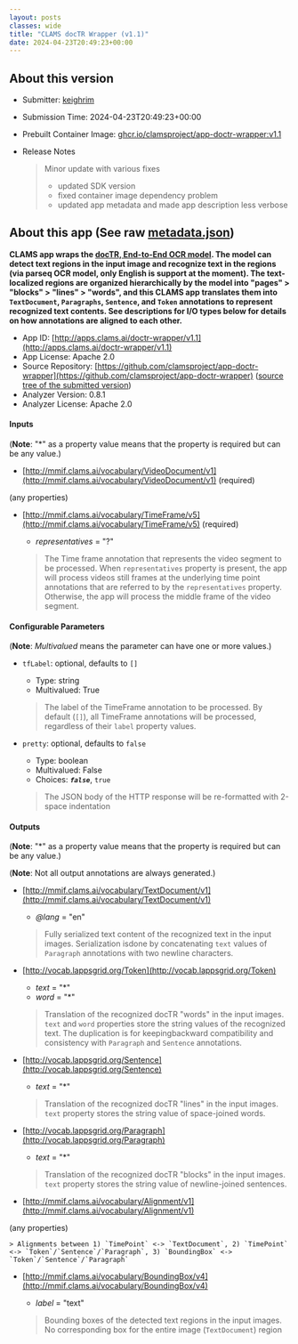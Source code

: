 ```yaml
---
layout: posts
classes: wide
title: "CLAMS docTR Wrapper (v1.1)"
date: 2024-04-23T20:49:23+00:00
---
```

## About this version

- Submitter: [keighrim](https://github.com/keighrim)
- Submission Time: 2024-04-23T20:49:23+00:00
- Prebuilt Container Image: [ghcr.io/clamsproject/app-doctr-wrapper:v1.1](https://github.com/clamsproject/app-doctr-wrapper/pkgs/container/app-doctr-wrapper/v1.1)
- Release Notes

    > Minor update with various fixes  
    > * updated SDK version  
    > * fixed container image dependency problem  
    > * updated app metadata and made app description less verbose

## About this app (See raw [metadata.json](metadata.json))

**CLAMS app wraps the [docTR, End-to-End OCR model](https://pypi.org/project/python-doctr). The model can detect text regions in the input image and recognize text in the regions (via parseq OCR model, only English is support at the moment). The text-localized regions are organized hierarchically by the model into "pages" > "blocks" > "lines" > "words", and this CLAMS app translates them into `TextDocument`, `Paragraphs`, `Sentence`, and `Token` annotations to represent recognized text contents. See descriptions for I/O types below  for details on how annotations are aligned to each other.**

- App ID: [http://apps.clams.ai/doctr-wrapper/v1.1](http://apps.clams.ai/doctr-wrapper/v1.1)
- App License: Apache 2.0
- Source Repository: [https://github.com/clamsproject/app-doctr-wrapper](https://github.com/clamsproject/app-doctr-wrapper) ([source tree of the submitted version](https://github.com/clamsproject/app-doctr-wrapper/tree/v1.1))
- Analyzer Version: 0.8.1
- Analyzer License: Apache 2.0


#### Inputs
(**Note**: "*" as a property value means that the property is required but can be any value.)

- [http://mmif.clams.ai/vocabulary/VideoDocument/v1](http://mmif.clams.ai/vocabulary/VideoDocument/v1) (required)

 (any properties)

- [http://mmif.clams.ai/vocabulary/TimeFrame/v5](http://mmif.clams.ai/vocabulary/TimeFrame/v5) (required)
    - _representatives_ = "?"

    > The Time frame annotation that represents the video segment to be processed. When `representatives` property is present, the app will process videos still frames at the underlying time point annotations that are referred to by the `representatives` property. Otherwise, the app will process the middle frame of the video segment.


#### Configurable Parameters
(**Note**: _Multivalued_ means the parameter can have one or more values.)

- `tfLabel`: optional, defaults to `[]`

    - Type: string
    - Multivalued: True


    > The label of the TimeFrame annotation to be processed. By default (`[]`), all TimeFrame annotations will be processed, regardless of their `label` property values.
- `pretty`: optional, defaults to `false`

    - Type: boolean
    - Multivalued: False
    - Choices: **_`false`_**, `true`


    > The JSON body of the HTTP response will be re-formatted with 2-space indentation


#### Outputs
(**Note**: "*" as a property value means that the property is required but can be any value.)

(**Note**: Not all output annotations are always generated.)

- [http://mmif.clams.ai/vocabulary/TextDocument/v1](http://mmif.clams.ai/vocabulary/TextDocument/v1)
    - _@lang_ = "en"

    > Fully serialized text content of the recognized text in the input images. Serialization isdone by concatenating `text` values of `Paragraph` annotations with two newline characters.
- [http://vocab.lappsgrid.org/Token](http://vocab.lappsgrid.org/Token)
    - _text_ = "*"
    - _word_ = "*"

    > Translation of the recognized docTR "words" in the input images. `text` and `word` properties store the string values of the recognized text. The duplication is for keepingbackward compatibility and consistency with `Paragraph` and `Sentence` annotations.
- [http://vocab.lappsgrid.org/Sentence](http://vocab.lappsgrid.org/Sentence)
    - _text_ = "*"

    > Translation of the recognized docTR "lines" in the input images. `text` property stores the string value of space-joined words.
- [http://vocab.lappsgrid.org/Paragraph](http://vocab.lappsgrid.org/Paragraph)
    - _text_ = "*"

    > Translation of the recognized docTR "blocks" in the input images. `text` property stores the string value of newline-joined sentences.
- [http://mmif.clams.ai/vocabulary/Alignment/v1](http://mmif.clams.ai/vocabulary/Alignment/v1)

 (any properties)

    > Alignments between 1) `TimePoint` <-> `TextDocument`, 2) `TimePoint` <-> `Token`/`Sentence`/`Paragraph`, 3) `BoundingBox` <-> `Token`/`Sentence`/`Paragraph`
- [http://mmif.clams.ai/vocabulary/BoundingBox/v4](http://mmif.clams.ai/vocabulary/BoundingBox/v4)
    - _label_ = "text"

    > Bounding boxes of the detected text regions in the input images. No corresponding box for the entire image (`TextDocument`) region

